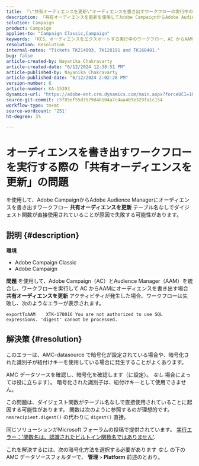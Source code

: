 ```yaml
---
title: 「\"共有オーディエンスを更新\"オーディエンスを書き出すワークフローの実行中の問題"
description: 「共有オーディエンスを更新を使用してAdobe CampaignからAdobe Audience Managerにオーディエンスを書き出すワークフローが失敗する理由を説明します。」
solution: Campaign
product: Campaign
applies-to: "Campaign Classic,Campaign"
keywords: 「KCS、オーディエンスをエクスポートする実行中のワークフロー、AC からAAMへの移行、「共有オーディエンスを更新」アクティビティ、Adobe Campaign Classic、Adobe Campaign」
resolution: Resolution
internal-notes: "Tickets TK214093, TK128191 and TK168481."
bug: false
article-created-by: Nayanika Chakravarty
article-created-date: "6/12/2024 12:38:51 PM"
article-published-by: Nayanika Chakravarty
article-published-date: "6/12/2024 2:02:28 PM"
version-number: 6
article-number: KA-15393
dynamics-url: "https://adobe-ent.crm.dynamics.com/main.aspx?forceUCI=1&pagetype=entityrecord&etn=knowledgearticle&id=9170e7b4-b828-ef11-840b-6045bd0065b6"
source-git-commit: c5f85ef55d7579d4b104a7c4aa409e329fa1c154
workflow-type: tm+mt
source-wordcount: '251'
ht-degree: 3%

---
```


# オーディエンスを書き出すワークフローを実行する際の「共有オーディエンスを更新」の問題


を使用して、Adobe CampaignからAdobe Audience Managerにオーディエンスを書き出すワークフロー <b>共有オーディエンスを更新</b> テーブル名なしでダイジェスト関数が直接使用されていることが原因で失敗する可能性があります。

## 説明 {#description}


<b>環境</b>

- Adobe Campaign Classic
- Adobe Campaign


<b>問題</b>
を使用して、Adobe Campaign（AC）とAudience Manager（AAM）を統合し、ワークフローを実行して AC からAAMにオーディエンスを書き出す場合 <b>共有オーディエンスを更新</b> アクティビティが発生した場合、ワークフローは失敗し、次のようなエラーが表示されます。


```
exportToAAM    XTK-170016 You are not authorized to use SQL expressions. 'digest' cannot be processed.
```



## 解決策 {#resolution}


このエラーは、AMC-datasource で暗号化が設定されている場合や、暗号化された識別子が紐付けキーを使用している場合に発生することがよくあります。

AMC データソースを確認し、暗号化を確認します（に設定）。 *なし* 場合によっては役に立ちます）。 暗号化された識別子は、紐付けキーとして使用できません。

この問題は、ダイジェスト関数がテーブル名なしで直接使用されていることに起因する可能性があります。 関数は次のように参照するのが理想的です。 `nmsrecipient.digest()` の代わりに `digest()` 直接。

同じソリューションがMicrosoft フォーラムの投稿で提供されています。 [実行エラー：&#39;関数名は、認識されたビルトイン関数名ではありません&#39;](https://social.msdn.microsoft.com/Forums/sqlserver/en-US/66a6e3db-3ec6-4214-9d2f-a6a532a37db5/execution-error-the-function-name-is-not-a-recognized-builtin-function-name?forum=sqldatabaseengine).

これを解決するには、次の暗号化方法を選択する必要があります *なし* の下の AMC データソースフォルダーで、 <b>管理</b> `>`  <b>Platform</b> 前述のとおり。
